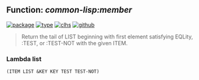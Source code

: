 ## Function: ***common-lisp:member***
[![package](https://img.shields.io/badge/Package-COMMON--LISP-5f9ea0.svg?style=social&colorA=999999)](../) [![type](https://img.shields.io/badge/Type-Function-5f9ea0.svg?style=social&colorA=999999)](../#function) [![clhs](https://img.shields.io/badge/CLHS-MEMBER-5f9ea0.svg?style=social&colorA=999999)](http://www.lispworks.com/documentation/HyperSpec/Body/a_member.htm) [![github](https://img.shields.io/badge/GitHub-View_the_source-5f9ea0.svg?style=social&colorA=999999&logo=github)](https://github.com/sbcl/sbcl/blob/master/src/code/list.lisp/) 

> Return the tail of LIST beginning with first element satisfying EQLity,
> :TEST, or :TEST-NOT with the given ITEM.

### Lambda list
```
(ITEM LIST &KEY KEY TEST TEST-NOT)
```
